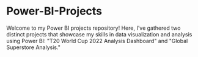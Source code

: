# Power-BI-Projects
Welcome to my Power BI projects repository! Here, I've gathered two distinct projects that showcase my skills in data visualization and analysis using Power BI: "T20 World Cup 2022 Analysis Dashboard" and "Global Superstore Analysis."
